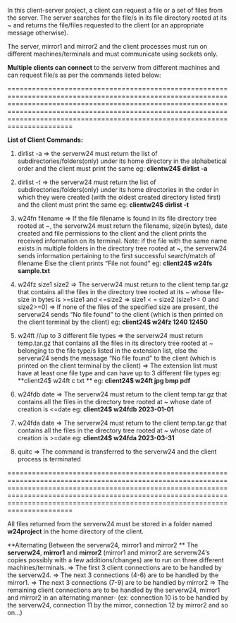 In this client-server project, a client can request a file or a set of files from the server. The server searches for the file/s in its file directory rooted at its ~ and returns the file/files 
requested to the client (or an appropriate message otherwise). 

The server, mirror1 and mirror2 and the client processes must run on different machines/terminals and must communicate using sockets only.

**Multiple clients can connect** 
to the serverw from different machines and can request file/s as per the commands listed below:

==============================================================================================================================================================================================================================================================================================

**List of Client Commands:**
 
1) dirlist -a 
=> the serverw24 must return the list of subdirectories/folders(only) under its home directory in the alphabetical order and the client must print the same
eg: **clientw24$ dirlist -a** 

2) dirlist -t 
=> the serverw24 must return the list of subdirectories/folders(only) under its home directories in the order in which they were created (with the oldest created directory listed first) and the client must print the same
eg: **clientw24$ dirlist -t**

3) w24fn filename
=> If the file filename is found in its file directory tree rooted at ~, the serverw24 must return the filename, size(in bytes), date created and file permissions to the client and the client prints the received information on its terminal. 
Note: if the file with the same name exists in multiple folders in the directory tree rooted at ~, the serverw24 sends information pertaining to the first successful search/match of filename Else the client prints “File not found” 
eg: **client24$ w24fs sample.txt**

4) w24fz size1 size2 
=> The serverw24 must return to the client temp.tar.gz that contains all the files in the directory tree rooted at its ~ whose file-size in bytes is >=size1 and <=size2 
=> size1 < = size2 (size1>= 0 and size2>=0) 
=> If none of the files of the specified size are present, the serverw24 sends “No file found” to the client (which is then printed on the client terminal by the client) 
eg: **client24$ w24fz 1240 12450**

5)  w24ft <extension list> //up to 3 different file types 
=> the serverw24 must return temp.tar.gz that contains all the files in its directory tree rooted at ~ belonging to the file type/s listed in the extension list, else the serverw24 sends the message “No file found” to the client (which is printed on the client terminal by the client) 
=> The extension list must have at least one file type and can have up to 3 different file types 
eg: **client24$ w24ft c txt **
eg: **client24$ w24ft jpg bmp pdf**

6) w24fdb date 
=> The serverw24 must return to the client temp.tar.gz that contains all the files in the directory tree rooted at ~ whose date of creation is <=date 
eg: **client24$ w24fdb 2023-01-01**

7) w24fda date 
=> The serverw24 must return to the client temp.tar.gz that contains all the files in the directory tree rooted at ~ whose date of creation is >=date 
eg: **client24$ w24fda 2023-03-31**

8)  quitc
=> The command is transferred to the serverw24 and the client process is terminated

==============================================================================================================================================================================================================================================================================================

All files returned from the serverw24 must be stored in a folder named **w24project** in the home directory of the client.

**Alternating Between the serverw24, mirror1 and mirror2 **
The **serverw24**, **mirror1** and **mirror2** (mirror1 and mirror2 are serverw24’s copies possibly with a few additions/changes) are to run on three different machines/terminals. 
=> The first 3 client connections are to be handled by the serverw24. 
=> The next 3 connections (4-6) are to be handled by the mirror1. 
=> The next 3 connections (7-9) are to be handled by mirror2 
=> The remaining client connections are to be handled by the serverw24, mirror1 and mirror2 in an alternating manner- (ex: connection 10 is to be handled by the serverw24, connection 11 by the mirror, connection 12 by mirror2 and so on…) 

